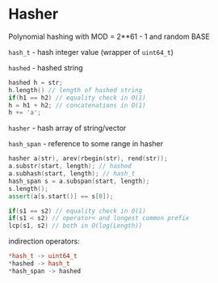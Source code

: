 # Hasher
Polynomial hashing with MOD = 2**61 - 1 and random BASE

```hash_t``` - hash integer value (wrapper of ```uint64_t```)

```hashed``` - hashed string

```c++
hashed h = str;
h.length() // length of hashed string
if(h1 == h2) // equality check in O(1)
h = h1 + h2; // concatenations in O(1)
h += 'a';
```

```hasher``` - hash array of string/vector

```hash_span``` - reference to some range in hasher

```c++
hasher a(str), arev(rbegin(str), rend(str));
a.substr(start, length); // hashed
a.subhash(start, length); // hash_t
hash_span s = a.subspan(start, length); 
s.length();
assert(a[s.start()] == s[0]);

if(s1 == s2) // equality check in O(1)
if(s1 < s2) // operator< and longest common prefix
lcp(s1, s2) // both in O(log(Length))
```

indirection operators:

```c++
*hash_t -> uint64_t
*hashed -> hash_t
*hash_span -> hashed
```
